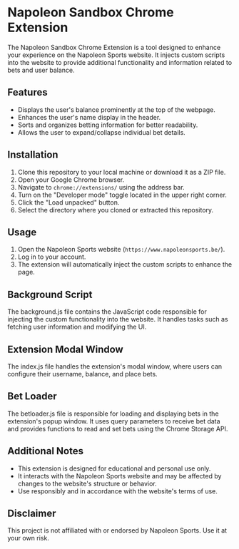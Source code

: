 # Napoleon Sandbox Chrome Extension

The Napoleon Sandbox Chrome Extension is a tool designed to enhance your experience on the Napoleon Sports website. It injects custom scripts into the website to provide additional functionality and information related to bets and user balance.

## Features

- Displays the user's balance prominently at the top of the webpage.
- Enhances the user's name display in the header.
- Sorts and organizes betting information for better readability.
- Allows the user to expand/collapse individual bet details.

## Installation

1. Clone this repository to your local machine or download it as a ZIP file.
2. Open your Google Chrome browser.
3. Navigate to `chrome://extensions/` using the address bar.
4. Turn on the "Developer mode" toggle located in the upper right corner.
5. Click the "Load unpacked" button.
6. Select the directory where you cloned or extracted this repository.

## Usage

1. Open the Napoleon Sports website (`https://www.napoleonsports.be/`).
2. Log in to your account.
3. The extension will automatically inject the custom scripts to enhance the page.

## Background Script
The background.js file contains the JavaScript code responsible for injecting the custom functionality into the website. It handles tasks such as fetching user information and modifying the UI.

## Extension Modal Window
The index.js file handles the extension's modal window, where users can configure their username, balance, and place bets.

## Bet Loader
The betloader.js file is responsible for loading and displaying bets in the extension's popup window. It uses query parameters to receive bet data and provides functions to read and set bets using the Chrome Storage API.

## Additional Notes
- This extension is designed for educational and personal use only.
- It interacts with the Napoleon Sports website and may be affected by changes to the website's structure or behavior.
- Use responsibly and in accordance with the website's terms of use.

## Disclaimer
This project is not affiliated with or endorsed by Napoleon Sports. Use it at your own risk.
